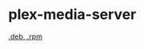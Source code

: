 # plex-media-server
[.deb, .rpm](https://www.plex.tv/en-gb/media-server-downloads/?cat=computer&plat=linux)
